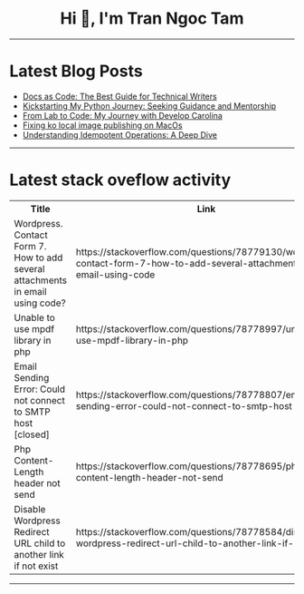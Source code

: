 <h1 align="center">Hi 👋, I'm Tran Ngoc Tam</h1>

---

# Latest Blog Posts 
<!-- BLOG-POST-LIST:START -->
- [Docs as Code: The Best Guide for Technical Writers](https://dev.to/dumebii/docs-as-code-the-best-guide-for-technical-writers-97c)
- [Kickstarting My Python Journey: Seeking Guidance and Mentorship](https://dev.to/alhassan_mayei_c7ad24217f/kickstarting-my-python-journey-seeking-guidance-and-mentorship-5bnj)
- [From Lab to Code: My Journey with Develop Carolina](https://dev.to/snmeans/from-lab-to-code-my-journey-with-develop-carolina-1f41)
- [Fixing ko local image publishing on MacOs](https://dev.to/antweiss/fixing-ko-local-image-publishing-on-macos-2p0d)
- [Understanding Idempotent Operations: A Deep Dive](https://dev.to/keploy/understanding-idempotent-operations-a-deep-dive-4322)
<!-- BLOG-POST-LIST:END -->

---

# Latest stack oveflow activity
<table>
  <tr><th>Title</th><th>Link</th></tr>
  <!-- STACKOVERFLOW:START --><tr><td>Wordpress. Contact Form 7. How to add several attachments in email using code?</td><td>https://stackoverflow.com/questions/78779130/wordpress-contact-form-7-how-to-add-several-attachments-in-email-using-code</td></tr><tr><td>Unable to use mpdf library in php</td><td>https://stackoverflow.com/questions/78778997/unable-to-use-mpdf-library-in-php</td></tr><tr><td>Email Sending Error: Could not connect to SMTP host [closed]</td><td>https://stackoverflow.com/questions/78778807/email-sending-error-could-not-connect-to-smtp-host</td></tr><tr><td>Php Content-Length header not send</td><td>https://stackoverflow.com/questions/78778695/php-content-length-header-not-send</td></tr><tr><td>Disable Wordpress Redirect URL child to another link if not exist</td><td>https://stackoverflow.com/questions/78778584/disable-wordpress-redirect-url-child-to-another-link-if-not-exist</td></tr><!-- STACKOVERFLOW:END -->
</table>

---


